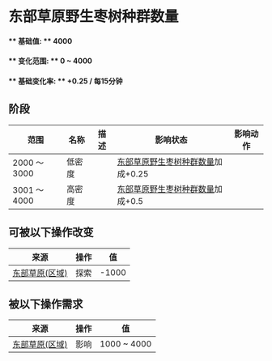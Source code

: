 # 东部草原野生枣树种群数量  
#### ** 基础值: ** 4000   
#### ** 变化范围: ** 0 ~ 4000  
#### ** 基础变化率: ** +0.25 / 每15分钟   
## 阶段  
范围  |  名称  |  描述  |  影响状态  |  影响动作  
----  |  ----  |  ----  |  ----  |  ----  
2000 ～ 3000  |  低密度  |    |  [东部草原野生枣树种群数量](WIldJujube_GrasslandsEPop.md)加成+0.25  |    
3001 ～ 4000  |  高密度  |    |  [东部草原野生枣树种群数量](WIldJujube_GrasslandsEPop.md)加成+0.5  |    
## 可被以下操作改变  
来源  |  操作  |  值  
----  |  ----  |  ----  
[东部草原(区域)](GrasslandsE.md)  |  探索  |  -1000  
## 被以下操作需求  
来源  |  操作  |  值  
----  |  ----  |  ----  
[东部草原(区域)](GrasslandsE.md)  |  影响  |  1000 ~ 4000  


<script>document.title="东部草原野生枣树种群数量 - 卡牌生存百科 Card Survival Wiki";</script>